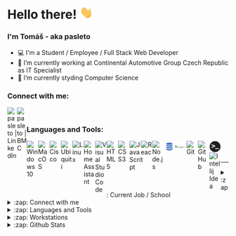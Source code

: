 # Hello there! <img src="https://raw.githubusercontent.com/pasleto/pasleto/master/wave.gif" width="30px">

### I'm Tomáš - aka pasleto

- 💻 I'm a Student / Employee / Full Stack Web Developer
- 🏢 I’m currently working at Continental Automotive Group Czech Republic as IT Specialist
- 🚀 I’m currently styding Computer Science

### Connect with me:

[<img align="left" alt="pasleto | LinkedIn" width="22px" src="https://cdn.jsdelivr.net/npm/simple-icons@v3/icons/linkedin.svg" />][linkedin]
[<img align="left" alt="pasleto | BMC" width="22px" src="https://cdn.jsdelivr.net/npm/simple-icons@3.7.0/icons/buymeacoffee.svg" />][bmc]

<br />

### Languages and Tools:

<img align="left" alt="Windows 10" width="26px" src="https://cdn.jsdelivr.net/npm/simple-icons@3.7.0/icons/windows.svg" />
<img align="left" alt="MacOS" width="26px" src="https://cdn.jsdelivr.net/npm/simple-icons@3.7.0/icons/apple.svg" />
<img align="left" alt="Cisco" width="26px" src="https://cdn.jsdelivr.net/npm/simple-icons@3.7.0/icons/cisco.svg" />
<img align="left" alt="Ubiquiti" width="26px" src="https://cdn.jsdelivr.net/npm/simple-icons@3.7.0/icons/ubiquiti.svg" />
<img align="left" alt="Linux" width="26px" src="https://cdn.jsdelivr.net/npm/simple-icons@3.7.0/icons/linux.svg" />
<img align="left" alt="Home Assistant" width="26px" src="https://cdn.jsdelivr.net/npm/simple-icons@3.7.0/icons/homeassistant.svg" />
<img align="left" alt="Visual Studio Code" width="26px" src="https://cdn.jsdelivr.net/npm/simple-icons@3.7.0/icons/visualstudiocode.svg" />
<img align="left" alt="HTML5" width="26px" src="https://cdn.jsdelivr.net/npm/simple-icons@3.7.0/icons/html5.svg" />
<img align="left" alt="CSS3" width="26px" src="https://cdn.jsdelivr.net/npm/simple-icons@3.7.0/icons/css3.svg" />
<img align="left" alt="JavaScript" width="26px" src="https://cdn.jsdelivr.net/npm/simple-icons@3.7.0/icons/javascript.svg" />
<img align="left" alt="React" width="26px" src="https://cdn.jsdelivr.net/npm/simple-icons@3.7.0/icons/react.svg" />
<img align="left" alt="Node.js" width="26px" src="https://cdn.jsdelivr.net/npm/simple-icons@3.7.0/icons/node-dot-js.svg" />
<img align="left" alt="SQL" width="26px" src="https://raw.githubusercontent.com/github/explore/80688e429a7d4ef2fca1e82350fe8e3517d3494d/topics/sql/sql.png" />
<img align="left" alt="MongoDB" width="26px" src="https://raw.githubusercontent.com/github/explore/80688e429a7d4ef2fca1e82350fe8e3517d3494d/topics/mongodb/mongodb.png" />
<img align="left" alt="Git" width="26px" src="https://cdn.jsdelivr.net/npm/simple-icons@3.7.0/icons/git.svg" />
<img align="left" alt="GitHub" width="26px" src="https://cdn.jsdelivr.net/npm/simple-icons@3.7.0/icons/github.svg" />
<img align="left" alt="Terminal" width="26px" src="https://raw.githubusercontent.com/github/explore/80688e429a7d4ef2fca1e82350fe8e3517d3494d/topics/terminal/terminal.png" />
<img align="left" alt="Intellij Idea" width="26px" src="https://cdn.jsdelivr.net/npm/simple-icons@3.7.0/icons/intellijidea.svg" />

<br />
<br />

---

<details>
  <summary>:zap: Current Job / School</summary>
  <br />
  
  | &nbsp; &nbsp; &nbsp; &nbsp; &nbsp; &nbsp; &nbsp; &nbsp; &nbsp; &nbsp; &nbsp; &nbsp; &nbsp; &nbsp; &nbsp; &nbsp; &nbsp; &nbsp; &nbsp; IT Specialist &nbsp; &nbsp; &nbsp; &nbsp; &nbsp; &nbsp; &nbsp; &nbsp; &nbsp; &nbsp; &nbsp; &nbsp; &nbsp; &nbsp; &nbsp; &nbsp; &nbsp; &nbsp; &nbsp; | &nbsp; &nbsp; &nbsp; &nbsp; &nbsp; &nbsp; &nbsp; &nbsp; &nbsp; &nbsp; &nbsp; &nbsp; &nbsp; &nbsp; &nbsp; &nbsp; &nbsp; &nbsp; &nbsp; Bachelor Degree &nbsp; &nbsp; &nbsp; &nbsp; &nbsp; &nbsp; &nbsp; &nbsp; &nbsp; &nbsp; &nbsp; &nbsp; &nbsp; &nbsp; &nbsp; &nbsp; &nbsp; &nbsp; &nbsp; |
  | --- | --- |
  | <img alt="IT Specialist" src="https://raw.githubusercontent.com/pasleto/pasleto/master/job.png" /> | <img alt="Bachelor Degree" src="https://raw.githubusercontent.com/pasleto/pasleto/master/school.png" /> |
</details>

<details>
  <summary>:zap: Connect with me</summary>
  <br />
  <p align="center">
  Coming soon ...
  </p>
</details>

<details>
  <summary>:zap: Languages and Tools</summary>
  <br />
  <p align="center">
  Coming soon ...
  </p>
</details>

<details>
  <summary>:zap: Workstations</summary>
  <br />
  
  | &nbsp; &nbsp; &nbsp; &nbsp; &nbsp; &nbsp; &nbsp; &nbsp; &nbsp; &nbsp; &nbsp; &nbsp; &nbsp; &nbsp; &nbsp; &nbsp; &nbsp; &nbsp; &nbsp; &nbsp; &nbsp; &nbsp; Desktop &nbsp; &nbsp; &nbsp; &nbsp; &nbsp; &nbsp; &nbsp; &nbsp; &nbsp; &nbsp; &nbsp; &nbsp; &nbsp; &nbsp; &nbsp; &nbsp; &nbsp; &nbsp; &nbsp; &nbsp; &nbsp; &nbsp; &nbsp; | &nbsp; &nbsp; &nbsp; &nbsp; &nbsp; &nbsp; &nbsp; &nbsp; &nbsp; &nbsp; &nbsp; &nbsp; &nbsp; &nbsp; &nbsp; &nbsp; &nbsp; &nbsp; &nbsp; &nbsp; &nbsp; &nbsp; Laptops &nbsp; &nbsp; &nbsp; &nbsp; &nbsp; &nbsp; &nbsp; &nbsp; &nbsp; &nbsp; &nbsp; &nbsp; &nbsp; &nbsp; &nbsp; &nbsp; &nbsp; &nbsp; &nbsp; &nbsp; &nbsp; &nbsp; &nbsp; |
  | --- | --- |
  | <ul><li>Intel Core i7-6700K</li><li>2x8GB Kingston HyperX Fury DDR4</li><li>MSI GTX 1070 Gaming X 8GB</li><li>Intel 660p NVME 512GB / Samsung 850 Evo 500GB</li><li>Windows 10 Pro 64-bit</li><li>AOC G2590PX / AOC I2490PXQU</li></ul>| <ul><li>Apple Macbook Pro 13" 2018 4TB with TouchBar</li><ul><li>Intel Core i5 / 16GB RAM / 256GB</li><li>MacOS X</li></ul><li>HP Elitebook 850 15.6"</li><ul><li>Intel Core i7 / 16GB RAM / 512GB</li><li>Windows 10 Pro 64-bit</li></ul></ul> |

</details>

<details>
  <summary>:zap: Github Stats</summary>
  <br />
  <p align="center">
  <img alt="pasleto's Github Stats" src="https://github-readme-stats.vercel.app/api?username=pasleto&count_private=true&show_icons=true&include_all_commits=true&hide=contribs" />
  <img alt="pasleto's Most Used Languages" src="https://github-readme-stats.vercel.app/api/top-langs/?username=pasleto&layout=compact" />
  </p>
</details>

[linkedin]: https://www.linkedin.com/in/tomas-pasler
[bmc]: https://www.buymeacoffee.com/pasleto
